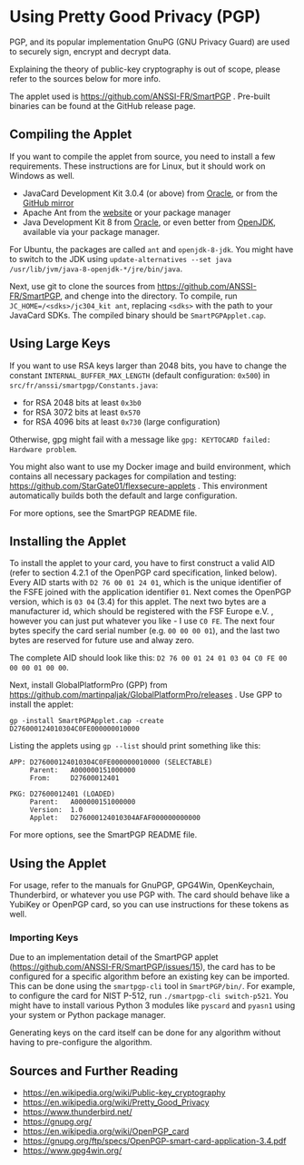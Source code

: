 # Using Pretty Good Privacy (PGP)

PGP, and its popular implementation GnuPG (GNU Privacy Guard) are used to securely sign, encrypt and decrypt data.

Explaining the theory of public-key cryptography is out of scope, please refer to the sources below for more info.

The applet used is https://github.com/ANSSI-FR/SmartPGP . Pre-built binaries can be found at the GitHub release page.

## Compiling the Applet

If you want to compile the applet from source, you need to install a few requirements. These instructions are for Linux, but it should work on Windows as well.

- JavaCard Development Kit 3.0.4 (or above) from [Oracle](https://www.oracle.com/java/technologies/javacard-downloads.html), or from the [GitHub mirror](https://github.com/martinpaljak/oracle_javacard_sdks)
- Apache Ant from the [website](https://ant.apache.org/) or your package manager
- Java Development Kit 8 from [Oracle](https://www.oracle.com/de/java/technologies/javase/javase8u211-later-archive-downloads.html), or even better from [OpenJDK](https://openjdk.org/), available via your package manager.

For Ubuntu, the packages are called `ant` and `openjdk-8-jdk`. You might have to switch to the JDK using `update-alternatives --set java /usr/lib/jvm/java-8-openjdk-*/jre/bin/java`.

Next, use git to clone the sources from https://github.com/ANSSI-FR/SmartPGP, and chenge into the directory. To compile, run `JC_HOME=/<sdks>/jc304_kit ant`, replacing `<sdks>` with the path to your JavaCard SDKs. The compiled binary should be `SmartPGPApplet.cap`.

## Using Large Keys

If you want to use RSA keys larger than 2048 bits, you have to change the constant `INTERNAL_BUFFER_MAX_LENGTH` (default configuration: `0x500`) in `src/fr/anssi/smartpgp/Constants.java`:

- for RSA 2048 bits at least `0x3b0`
- for RSA 3072 bits at least `0x570`
- for RSA 4096 bits at least `0x730` (large configuration)

Otherwise, gpg might fail with a message like `gpg: KEYTOCARD failed: Hardware problem`.

You might also want to use my Docker image and build environment, which contains all necessary packages for compilation and testing: https://github.com/StarGate01/flexsecure-applets . This environment automatically builds both the default and large configuration.

For more options, see the SmartPGP README file.

## Installing the Applet

To install the applet to your card, you have to first construct a valid AID (refer to section 4.2.1 of the OpenPGP card specification, linked below). Every AID starts with `D2 76 00 01 24 01`, which is the unique identifier of the FSFE joined with the application identifier `01`. Next comes the OpenPGP version, which is `03 04` (3.4) for this applet. The next two bytes are a manufacturer id, which should be registered with the FSF Europe e.V. , however you can just put whatever you like - I use `C0 FE`. The next four bytes specify the card serial number (e.g. `00 00 00 01`), and the last two bytes are reserved for future use and alway zero.

The complete AID should look like this: `D2 76 00 01 24 01 03 04 C0 FE 00 00 00 01 00 00`.

Next, install GlobalPlatformPro (GPP) from https://github.com/martinpaljak/GlobalPlatformPro/releases . Use GPP to install the applet:

```
gp -install SmartPGPApplet.cap -create D276000124010304C0FE000000010000
```

Listing the applets using `gp --list` should print something like this:

```
APP: D276000124010304C0FE000000010000 (SELECTABLE)
     Parent:   A000000151000000
     From:     D27600012401

PKG: D27600012401 (LOADED)
     Parent:   A000000151000000
     Version:  1.0
     Applet:   D276000124010304AFAF000000000000  
```

For more options, see the SmartPGP README file.

## Using the Applet

For usage, refer to the manuals for GnuPGP, GPG4Win, OpenKeychain, Thunderbird, or whatever you use PGP with. The card should behave like a YubiKey or OpenPGP card, so you can use instructions for these tokens as well.

### Importing Keys

Due to an implementation detail of the SmartPGP applet (https://github.com/ANSSI-FR/SmartPGP/issues/15), the card has to be configured for a specific algorithm before an existing key can be imported. This can be done using the `smartpgp-cli` tool in `SmartPGP/bin/`. For example, to configure the card for NIST P-512, run `./smartpgp-cli switch-p521`. You might have to install various Python 3 modules like `pyscard` and `pyasn1` using your system or Python package manager.

Generating keys on the card itself can be done for any algorithm without having to pre-configure the algorithm.

## Sources and Further Reading
- https://en.wikipedia.org/wiki/Public-key_cryptography
- https://en.wikipedia.org/wiki/Pretty_Good_Privacy
- https://www.thunderbird.net/
- https://gnupg.org/
- https://en.wikipedia.org/wiki/OpenPGP_card
- https://gnupg.org/ftp/specs/OpenPGP-smart-card-application-3.4.pdf
- https://www.gpg4win.org/
